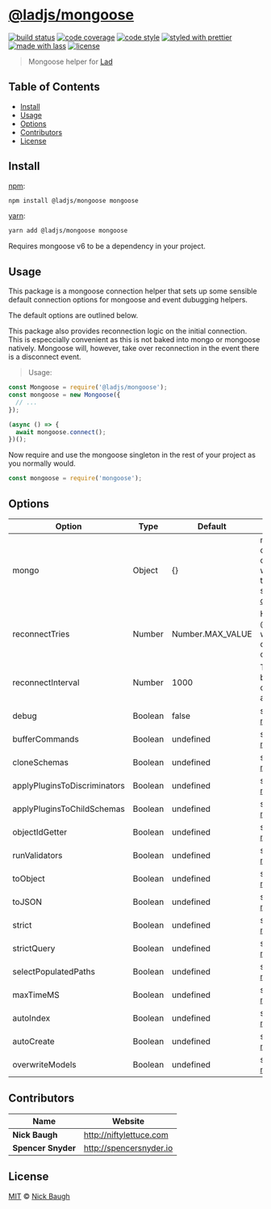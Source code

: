 # [**@ladjs/mongoose**](https://github.com/ladjs/mongoose)

[![build status](https://img.shields.io/travis/ladjs/mongoose.svg)](https://travis-ci.org/ladjs/mongoose)
[![code coverage](https://img.shields.io/codecov/c/github/ladjs/mongoose.svg)](https://codecov.io/gh/ladjs/mongoose)
[![code style](https://img.shields.io/badge/code_style-XO-5ed9c7.svg)](https://github.com/sindresorhus/xo)
[![styled with prettier](https://img.shields.io/badge/styled_with-prettier-ff69b4.svg)](https://github.com/prettier/prettier)
[![made with lass](https://img.shields.io/badge/made_with-lass-95CC28.svg)](https://github.com/lassjs/lass)
[![license](https://img.shields.io/github/license/ladjs/mongoose.svg)](LICENSE)

> Mongoose helper for [Lad][]


## Table of Contents

* [Install](#install)
* [Usage](#usage)
* [Options](#options)
* [Contributors](#contributors)
* [License](#license)


## Install

[npm][]:

```sh
npm install @ladjs/mongoose mongoose
```

[yarn][]:

```sh
yarn add @ladjs/mongoose mongoose
```

Requires mongoose v6 to be a dependency in your project.


## Usage

This package is a mongoose connection helper that sets up some sensible default connection options for mongoose and event dubugging helpers.

The default options are outlined below.

This package also provides reconnection logic on the initial connection. This is especcially convenient as this is not baked into mongo or mongoose natively. Mongoose will, however, take over reconnection in the event there is a disconnect event.

> Usage:

```js
const Mongoose = require('@ladjs/mongoose');
const mongoose = new Mongoose({
  // ...
});

(async () => {
  await mongoose.connect();
})();
```

Now require and use the mongoose singleton in the rest of your project as you normally would.

```js
const mongoose = require('mongoose');
```


## Options

| Option                       | Type    | Default          | Description                                                                                                                                                                          |
| ---------------------------- | ------- | ---------------- | ------------------------------------------------------------------------------------------------------------------------------------------------------------------------------------ |
| mongo                        | Object  | {}               | mongoose connection options <br/> which are passed to mongo <br/>see [mongo options docs](https://docs.mongodb.com/drivers/node/current/fundamentals/connection/#connection-options) |
| reconnectTries               | Number  | Number.MAX_VALUE | How many times @ladjs/mongoose will attempt to create the initial connection                                                                                                         |
| reconnectInterval            | Number  | 1000             | Time in ms between initial connection attempts                                                                                                                                       |
| debug                        | Boolean | false            | set with [mongoose.set](https://mongoosejs.com/docs/api/mongoose.html#mongoose_Mongoose-set)                                                                                         |
| bufferCommands               | Boolean | undefined        | set with [mongoose.set](https://mongoosejs.com/docs/api/mongoose.html#mongoose_Mongoose-set)                                                                                         |
| cloneSchemas                 | Boolean | undefined        | set with [mongoose.set](https://mongoosejs.com/docs/api/mongoose.html#mongoose_Mongoose-set)                                                                                         |
| applyPluginsToDiscriminators | Boolean | undefined        | set with [mongoose.set](https://mongoosejs.com/docs/api/mongoose.html#mongoose_Mongoose-set)                                                                                         |
| applyPluginsToChildSchemas   | Boolean | undefined        | set with [mongoose.set](https://mongoosejs.com/docs/api/mongoose.html#mongoose_Mongoose-set)                                                                                         |
| objectIdGetter               | Boolean | undefined        | set with [mongoose.set](https://mongoosejs.com/docs/api/mongoose.html#mongoose_Mongoose-set)                                                                                         |
| runValidators                | Boolean | undefined        | set with [mongoose.set](https://mongoosejs.com/docs/api/mongoose.html#mongoose_Mongoose-set)                                                                                         |
| toObject                     | Boolean | undefined        | set with [mongoose.set](https://mongoosejs.com/docs/api/mongoose.html#mongoose_Mongoose-set)                                                                                         |
| toJSON                       | Boolean | undefined        | set with [mongoose.set](https://mongoosejs.com/docs/api/mongoose.html#mongoose_Mongoose-set)                                                                                         |
| strict                       | Boolean | undefined        | set with [mongoose.set](https://mongoosejs.com/docs/api/mongoose.html#mongoose_Mongoose-set)                                                                                         |
| strictQuery                  | Boolean | undefined        | set with [mongoose.set](https://mongoosejs.com/docs/api/mongoose.html#mongoose_Mongoose-set)                                                                                         |
| selectPopulatedPaths         | Boolean | undefined        | set with [mongoose.set](https://mongoosejs.com/docs/api/mongoose.html#mongoose_Mongoose-set)                                                                                         |
| maxTimeMS                    | Boolean | undefined        | set with [mongoose.set](https://mongoosejs.com/docs/api/mongoose.html#mongoose_Mongoose-set)                                                                                         |
| autoIndex                    | Boolean | undefined        | set with [mongoose.set](https://mongoosejs.com/docs/api/mongoose.html#mongoose_Mongoose-set)                                                                                         |
| autoCreate                   | Boolean | undefined        | set with [mongoose.set](https://mongoosejs.com/docs/api/mongoose.html#mongoose_Mongoose-set)                                                                                         |
| overwriteModels              | Boolean | undefined        | set with [mongoose.set](https://mongoosejs.com/docs/api/mongoose.html#mongoose_Mongoose-set)                                                                                         |


## Contributors

| Name               | Website                   |
| ------------------ | ------------------------- |
| **Nick Baugh**     | <http://niftylettuce.com> |
| **Spencer Snyder** | <http://spencersnyder.io> |


## License

[MIT](LICENSE) © [Nick Baugh](http://niftylettuce.com)


##

[npm]: https://www.npmjs.com/

[yarn]: https://yarnpkg.com/

[lad]: https://lad.js.org
